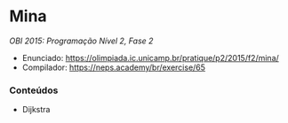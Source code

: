 # Mina
*OBI 2015: Programação Nível 2, Fase 2*

- Enunciado: https://olimpiada.ic.unicamp.br/pratique/p2/2015/f2/mina/
- Compilador: https://neps.academy/br/exercise/65

### Conteúdos
- Dijkstra